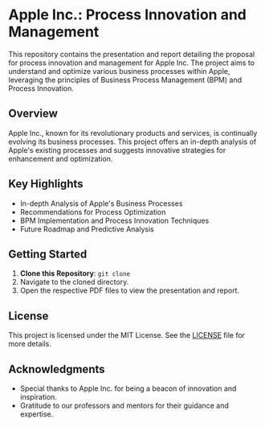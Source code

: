 # Apple Inc.: Process Innovation and Management

This repository contains the presentation and report detailing the proposal for process innovation and management for Apple Inc. The project aims to understand and optimize various business processes within Apple, leveraging the principles of Business Process Management (BPM) and Process Innovation.

## Overview

Apple Inc., known for its revolutionary products and services, is continually evolving its business processes. This project offers an in-depth analysis of Apple's existing processes and suggests innovative strategies for enhancement and optimization.

## Key Highlights

- In-depth Analysis of Apple's Business Processes
- Recommendations for Process Optimization
- BPM Implementation and Process Innovation Techniques
- Future Roadmap and Predictive Analysis

## Getting Started

1. **Clone this Repository**: `git clone `
2. Navigate to the cloned directory.
3. Open the respective PDF files to view the presentation and report.

## License

This project is licensed under the MIT License. See the [LICENSE](LICENSE.md) file for more details.

## Acknowledgments

- Special thanks to Apple Inc. for being a beacon of innovation and inspiration.
- Gratitude to our professors and mentors for their guidance and expertise.

